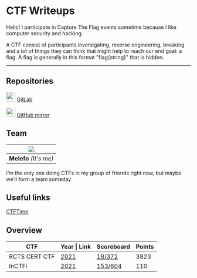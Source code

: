 # **CTF Writeups**

Hello! I participate in Capture The Flag events sometime because I like computer security and hacking.

A CTF consist of participants inversigating, reverse engineering, breaking and a lot of things they can think that might help to reach our end goal: a flag. A flag is generally in this format "flag{string}" that is hidden.

---

## Repositories

<img src="https://about.gitlab.com/images/press/logo/svg/gitlab-icon-rgb.svg" width=25> [GitLab](https://gitlab.com/Melefo/ctf-writeups)

<img src="https://github.githubassets.com/images/modules/logos_page/GitHub-Mark.png" width=25> [GitHub mirror](https://github.com/Melefo/CTF-writeups)

## **Team**

| <img src="https://github.com/melefo.png?size=150"> |
|:--------------------------------------------------:|
|               **Melefo** *(It's me)*               |

I’m the only one doing CTFs in my group of friends right now, but maybe we’ll form a team someday

## Useful links

[CTFTime](https://ctftime.org/)

## **Overview**

|      CTF      |        Year \| Link       |                Scoreboard                 | Points |
| ------------- | ---------------------- | ----------------------------------------- | ------ |
| RCTS CERT CTF | [2021](RCTS_CERT/2021) | [18/372](https://ctftime.org/event/1420/) | 	3823  |
| InCTFi | [2021](inCTF/2021) | [153/604](https://ctftime.org/event/1370) | 	110  |